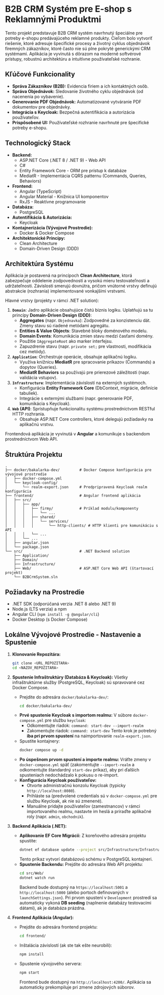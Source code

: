 # B2B CRM Systém pre E-shop s Reklamnými Produktmi

Tento projekt predstavuje B2B CRM systém navrhnutý špeciálne pre potreby e-shopu predávajúceho reklamné produkty. Cieľom bolo vytvoriť riešenie, ktoré adresuje špecifické procesy a životný cyklus objednávok firemných zákazníkov, ktoré často nie sú plne pokryté generickými CRM systémami. Aplikácia je vyvinutá s dôrazom na moderné softvérové prístupy, robustnú architektúru a intuitívne používateľské rozhranie.

## Kľúčové Funkcionality

*   **Správa Zákazníkov (B2B):** Evidencia firiem a ich kontaktných osôb.
*   **Správa Objednávok:** Sledovanie životného cyklu objednávok (od nacenenia po vybavenie).
*   **Generovanie PDF Objednávok:** Automatizované vytváranie PDF dokumentov pre objednávky.
*   **Integrácia s Keycloak:** Bezpečná autentifikácia a autorizácia používateľov.
*   **Prispôsobené UI:** Používateľské rozhranie navrhnuté pre špecifické potreby e-shopu.

## Technologický Stack

*   **Backend:**
    *   ASP.NET Core (.NET 8 / .NET 9) - Web API
    *   C#
    *   Entity Framework Core - ORM pre prístup k databáze
    *   MediatR - Implementácia CQRS patternu (Commands, Queries, Behaviors)
*   **Frontend:**
    *   Angular (TypeScript)
    *   Angular Material - Knižnica UI komponentov
    *   RxJS - Reaktívne programovanie
*   **Databáza:**
    *   PostgreSQL
*   **Autentifikácia & Autorizácia:**
    *   Keycloak
*   **Kontajnerizácia (Vývojové Prostredie):**
    *   Docker & Docker Compose
*   **Architektonické Princípy:**
    *   Clean Architecture
    *   Domain-Driven Design (DDD)

## Architektúra Systému

Aplikácia je postavená na princípoch **Clean Architecture**, ktorá zabezpečuje oddelenie zodpovedností a vysokú mieru testovateľnosti a udržateľnosti. Závislosti smerujú dovnútra, pričom vnútorné vrstvy definujú abstrakcie (rozhrania) implementované vonkajšími vrstvami.

Hlavné vrstvy (projekty v rámci .NET solution):

1.  **`Domain`**: Jadro aplikácie obsahujúce čistú biznis logiku. Uplatňujú sa tu princípy **Domain-Driven Design (DDD)**:
    *   **Aggregates** (napr. `Objednavka`): Zodpovedné za konzistenciu dát. Zmeny stavu sú riadené metódami agregátu.
    *   **Entities & Value Objects**: Stavebné bloky doménového modelu.
    *   **Domain Events**: Komunikácia zmien stavu medzi časťami domény.
    *   Použitie `IAggregateRoot` ako marker interfejsu.
    *   Zapuzdrenie stavu (napr. `private set;` pre vlastnosti, modifikácia cez metódy).
2.  **`Application`**: Orchestruje operácie, obsahuje aplikačnú logiku.
    *   Využíva knižnicu **MediatR** pre spracovanie príkazov (Commands) a dopytov (Queries).
    *   **MediatR Behaviors** sa používajú pre prierezové záležitosti (napr. validácia vstupov).
3.  **`Infrastructure`**: Implementácia závislostí na externých systémoch.
    *   Konfigurácia **Entity Framework Core** (DbContext, migrácie, definície tabuliek).
    *   Integrácie s externými službami (napr. generovanie PDF, komunikácia s Keycloak).
4.  **`Web` (API)**: Sprístupňuje funkcionalitu systému prostredníctvom RESTful HTTP rozhrania.
    *   Obsahuje ASP.NET Core controllers, ktoré delegujú požiadavky na aplikačnú vrstvu.

Frontendová aplikácia je vyvinutá v **Angular** a komunikuje s backendom prostredníctvom Web API.

## Štruktúra Projektu

```
.
├── docker/bakalarka-dev/         # Docker Compose konfigurácia pre vývojové prostredie
│   ├── docker-compose.yml
│   └── keycloak-config/
│       └── realm-export.json     # Predpripravená Keycloak realm konfigurácia
├── frontend/                     # Angular frontend aplikácia
│   ├── src/
│   │   ├── app/
│   │   │   ├── firmy/            # Príklad modulu/komponenty
│   │   │   │   └── ...
│   │   │   ├── shared/
│   │   │   │   └── services/
│   │   │   │       └── http-clients/ # HTTP klienti pre komunikáciu s API
│   │   │   └── ...
│   │   └── ...
│   ├── angular.json
│   └── package.json
└── src/                          # .NET Backend solution
    ├── Application/
    ├── Domain/
    ├── Infrastructure/
    ├── Web/                      # ASP.NET Core Web API (štartovací projekt)
    └── B2BCrmSystem.sln
```

## Požiadavky na Prostredie

*   .NET SDK (odporúčaná verzia .NET 8 alebo .NET 9)
*   Node.js (LTS verzia) a npm
*   Angular CLI (`npm install -g @angular/cli`)
*   Docker Desktop (s Docker Compose)

## Lokálne Vývojové Prostredie - Nastavenie a Spustenie

1.  **Klonovanie Repozitára:**
    ```bash
    git clone <URL_REPOZITARA>
    cd <NAZOV_REPOZITARA>
    ```

2.  **Spustenie Infraštruktúry (Databáza & Keycloak):**
    Všetky infraštruktúrne služby (PostgreSQL, Keycloak) sú spravované cez Docker Compose.
    *   Prejdite do adresára `docker/bakalarka-dev/`:
        ```bash
        cd docker/bakalarka-dev/
        ```
    *   **Prvé spustenie Keycloak s importom realmu:**
        V súbore `docker-compose.yml` pre službu `keycloak`:
        *   Odkomentujte riadok: `command: start-dev --import-realm`
        *   Zakomentujte riadok: `command: start-dev`
        Tento krok je potrebný **iba pri prvom spustení** na naimportovanie `realm-export.json`.
    *   Spustite kontajnery:
        ```bash
        docker compose up -d
        ```
    *   **Po úspešnom prvom spustení a importe realmu:** Vráťte zmeny v `docker-compose.yml` späť (zakomentujte `--import-realm` a odkomentujte štandardný `start-dev` príkaz), aby pri ďalších spusteniach nedochádzalo k pokusu o re-import.
    *   **Konfigurácia Keycloak používateľov:**
        *   Otvorte administračnú konzolu Keycloak (typicky `http://localhost:8080`).
        *   Prihláste sa (predvolené credentials sú v `docker-compose.yml` pre službu Keycloak, ak nie sú zmenené).
        *   Manuálne pridajte používateľov (zamestnancov) v rámci importovaného realmu, nastavte im heslá a priraďte aplikačné roly (napr. `admin`, `obchodnik`).

3.  **Backend Aplikácia (.NET):**
    *   **Aplikovanie EF Core Migrácií:**
        Z koreňového adresára projektu spustite:
        ```bash
        dotnet ef database update --project src/Infrastructure/Infrastructure.csproj --startup-project src/Web/Web.csproj
        ```
        Tento príkaz vytvorí databázovú schému v PostgreSQL kontajneri.
    *   **Spustenie Backendu:**
        Prejdite do adresára Web API projektu:
        ```bash
        cd src/Web/
        dotnet watch run
        ```
        Backend bude dostupný na `https://localhost:5001` a `http://localhost:5000` (alebo portoch definovaných v `launchSettings.json`).
        Pri prvom spustení v `Development` prostredí sa automaticky vykoná **DB seeding** (naplnenie databázy testovacími dátami), ak je databáza prázdna.

4.  **Frontend Aplikácia (Angular):**
    *   Prejdite do adresára frontend projektu:
        ```bash
        cd frontend/
        ```
    *   Inštalácia závislostí (ak ste tak ešte neurobili):
        ```bash
        npm install
        ```
    *   Spustenie vývojového servera:
        ```bash
        npm start
        ```
        Frontend bude dostupný na `http://localhost:4200/`. Aplikácia sa automaticky prekompiluje pri zmene zdrojových súborov.
